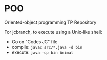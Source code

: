 # POO
Oriented-object programming TP Repository

For jcbranch, to execute using a Unix-like shell:
- Go on "Codes JC" file
- compile: `javac src/*.java -d bin`
- execute: `java -cp bin Animal`


